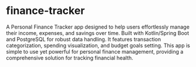 # finance-tracker
A Personal Finance Tracker app designed to help users effortlessly manage their income, expenses, and savings over time. 
Built with Kotlin/Spring Boot and PostgreSQL for robust data handling. 
It features transaction categorization, spending visualization, and budget goals setting. 
This app is simple to use yet powerful for personal finance management, providing a comprehensive solution for tracking financial health.